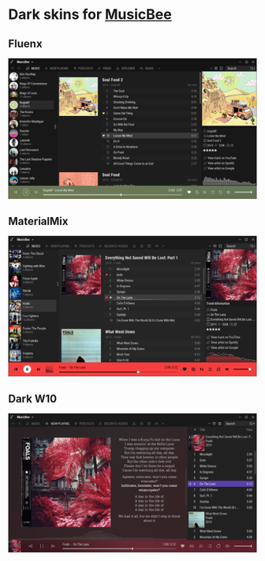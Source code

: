 # Dark skins for [MusicBee](https://getmusicbee.com/)

## Fluenx
![fluenx preview](./previews/fluenx.png)

## MaterialMix
![materialmix preview](./previews/materialmix.png)

## Dark W10
![dark-w10 preview](./previews/darkw10.png)
